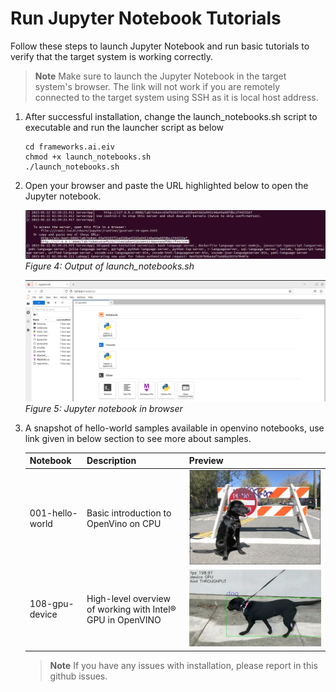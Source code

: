 # Run Jupyter Notebook Tutorials
Follow these steps to launch Jupyter Notebook and run basic tutorials to verify that the target system is working correctly. 
> **Note**
> Make sure to launch the Jupyter Notebook in the target system's browser. The link will not work if you are remotely connected to the target system using SSH as it is local host address. 

1. After successful installation, change the launch_notebooks.sh script to executable and run the launcher script as below
   ```shell
   cd frameworks.ai.eiv
   chmod +x launch_notebooks.sh
   ./launch_notebooks.sh
   ```
2. Open your browser and paste the URL highlighted below to open the Jupyter notebook. 

    ![jupyter](/images/example_jupyter.png)
    *Figure 4: Output of launch_notebooks.sh*

    ![browser](/images/jupyter_browser.png)
    *Figure 5: Jupyter notebook in browser*

3. A snapshot of hello-world samples available in openvino notebooks, use link given in below section to see more about samples.

    | Notebook | Description | Preview |
    | -------- | ----------- | ------- |
    | 001-hello-world | Basic introduction to OpenVino on CPU | ![Dog1](/images/Dog_Sample_1.png) |
    | 108-gpu-device | High-level overview of working with Intel® GPU in OpenVINO | ![Dog2](/images/Dog_Sample_2.png) |
    > **Note** 
    > If you have any issues with installation, please report in this github issues.
